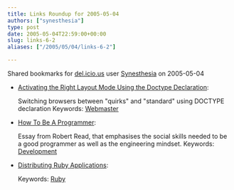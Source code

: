 ```yaml
---
title: Links Roundup for 2005-05-04
authors: ["synesthesia"]
type: post
date: 2005-05-04T22:59:00+00:00
slug: links-6-2 
aliases: ["/2005/05/04/links-6-2"]

---
```

Shared bookmarks for [del.icio.us][1] user  [Synesthesia][2] on 2005-05-04

  * [Activating the Right Layout Mode Using the Doctype Declaration][3]:
  
    Switching browsers between "quirks" and "standard" using DOCTYPE declaration Keywords: [Webmaster][4]
  * [How To Be A Programmer][5]:
  
    Essay from Robert Read, that emphasises the social skills needed to be a good programmer as well as the engineering mindset. Keywords: [Development][6]
  * [Distributing Ruby Applications][7]:
   
    Keywords: [Ruby][8]

 [1]: https://del.icio.us/
 [2]: https://del.icio.us/synesthesia
 [3]: https://hsivonen.iki.fi/doctype/ "https://hsivonen.iki.fi/doctype/"
 [4]: https://del.icio.us/synesthesia/Webmaster
 [5]: https://samizdat.mines.edu/howto/HowToBeAProgrammer.pdf "https://samizdat.mines.edu/howto/HowToBeAProgrammer.pdf"
 [6]: https://del.icio.us/synesthesia/Development
 [7]: https://www.erikveen.dds.nl/distributingrubyapplications/ "https://www.erikveen.dds.nl/distributingrubyapplications/"
 [8]: https://del.icio.us/synesthesia/Ruby